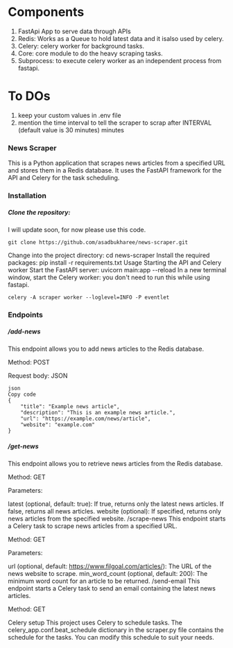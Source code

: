 # **Components**
1. FastApi App to serve data through APIs
2. Redis:  Works as a Queue to hold latest data and it isalso used by celery.
3. Celery: celery worker for background tasks.
4. Core: core module to do the heavy scraping tasks.
5. Subprocess: to execute celery worker as an independent process from fastapi.

# To DOs
1. keep your custom values in .env file
2. mention the time interval to tell the scraper to scrap after INTERVAL (default value is 30 minutes) minutes

### News Scraper

This is a Python application that scrapes news articles from a specified URL and stores them in a Redis database. It uses the FastAPI framework for the API and Celery for the task scheduling.

### Installation

##### Clone the repository: 
I will update soon, for now please use this code.

`git clone https://github.com/asadbukharee/news-scraper.git`

Change into the project directory: cd news-scraper
Install the required packages: pip install -r requirements.txt
Usage
Starting the API and Celery worker
Start the FastAPI server: uvicorn main:app --reload
In a new terminal window, start the Celery worker: 
you don't need to run this while using fastapi.

`celery -A scraper worker --loglevel=INFO -P eventlet`

### Endpoints

##### /add-news

This endpoint allows you to add news articles to the Redis database.

Method: POST

Request body: JSON

    json
    Copy code
    {
        "title": "Example news article",
        "description": "This is an example news article.",
        "url": "https://example.com/news/article",
        "website": "example.com"
    }

##### /get-news

This endpoint allows you to retrieve news articles from the Redis database.

Method: GET

Parameters:

latest (optional, default: true): If true, returns only the latest news articles. If false, returns all news articles.
website (optional): If specified, returns only news articles from the specified website.
/scrape-news
This endpoint starts a Celery task to scrape news articles from a specified URL.

Method: GET

Parameters:

url (optional, default: https://www.filgoal.com/articles/): The URL of the news website to scrape.
min_word_count (optional, default: 200): The minimum word count for an article to be returned.
/send-email
This endpoint starts a Celery task to send an email containing the latest news articles.

Method: GET

Celery setup
This project uses Celery to schedule tasks. The celery_app.conf.beat_schedule dictionary in the scraper.py file contains the schedule for the tasks. You can modify this schedule to suit your needs.
